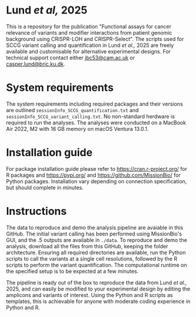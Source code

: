 # Lund _et al,_ 2025
This is a repository for the publication "Functional assays for cancer relevance of variants and modifier interactions from patient genomic background using CRISPR-LOH and CRISPR-Select". The scripts used for SCCG variant calling and quantification in Lund _et al.,_ 2025 are freely available and customisable for alternative experimental designs. For technical support contact either jbc53@cam.ac.uk or casper.lund@bric.ku.dk.

# System requirements
The system requirements including required packages and their versions are outlined `sessionInfo_SCCG_quantification.txt` and `sessionInfo_SCCG_variant_calling.txt`. No non-standard herdware is required to run the analyses. The analyses were conducted on a MacBook Air 2022, M2 with 16 GB memory on macOS Ventura 13.0.1.

# Installation guide
For package installation guide please refer to https://cran.r-project.org/ for R packages and https://pypi.org/ and https://github.com/MissionBio/ for Python packages. Installation vary depending on connection specification, but should complete in minutes.

# Instructions
The data to reproduce and demo the analysis pipeline are avaiable in this GitHub. The initial variant calling has been performed using MissionBio's GUI, and the .5 outputs are available in `./data`. To reproduce and demo the analysis, download all the files from this GitHub, keeping the folder architecture. Ensuring all required directories are available, run the Python scripts to call the variants at a single cell resolutions, followed by the R scripts to perform the variant quantification. The computational runtime on the specified setup is to be expected at a few minutes. 

The pipeline is ready out of the box to reproduce the data from Lund _et al.,_ 2025, and can easily be modified to your experimental design by editing the amplicons and variants of interest. Using the Python and R scripts as templates, this is achievable for anyone with moderate coding experience in Python and R. 
